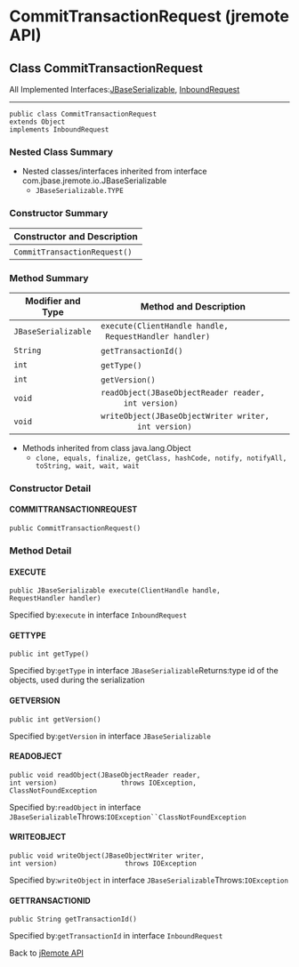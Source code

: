 # CommitTransactionRequest (jremote API)

<PageHeader />

## Class CommitTransactionRequest
All Implemented Interfaces:[JBaseSerializable](./../../io/jbaseserializable-(jremote-api) "interface in com.jbase.jremote.io"), [InboundRequest](./../../jca/inflow/protocol/inboundrequest-(jremote-api) "interface in com.jbase.jremote.jca.inflow.protocol")
* * *

```
public class CommitTransactionRequest
extends Object
implements InboundRequest
```

### Nested Class Summary

- Nested classes/interfaces inherited from interface com.jbase.jremote.io.JBaseSerializable
    - `JBaseSerializable.TYPE`



### Constructor Summary


| Constructor and Description<br> |
| --- |
| `CommitTransactionRequest()` <br> |


### Method Summary


| Modifier and Type<br> | Method and Description<br> |
| --- | --- |
| `JBaseSerializable`<br> | `execute(ClientHandle handle,        RequestHandler handler)` <br> |
| `String`<br> | `getTransactionId()` <br> |
| `int`<br> | `getType()` <br> |
| `int`<br> | `getVersion()` <br> |
| `void`<br> | `readObject(JBaseObjectReader reader,          int version)` <br> |
| `void`<br> | `writeObject(JBaseObjectWriter writer,           int version)` <br> |


- Methods inherited from class java.lang.Object
    - `clone, equals, finalize, getClass, hashCode, notify, notifyAll, toString, wait, wait, wait`


### Constructor Detail

#### COMMITTRANSACTIONREQUEST

```
public CommitTransactionRequest()
```

### 


### Method Detail

#### EXECUTE

```
public JBaseSerializable execute(ClientHandle handle,                                 RequestHandler handler)
```
Specified by:`execute` in interface `InboundRequest`
#### 


#### GETTYPE

```
public int getType()
```
Specified by:`getType` in interface `JBaseSerializable`Returns:type id of the objects, used during the serialization
#### 


#### GETVERSION

```
public int getVersion()
```
Specified by:`getVersion` in interface `JBaseSerializable`
#### 


#### READOBJECT

```
public void readObject(JBaseObjectReader reader,                       int version)                throws IOException,                       ClassNotFoundException
```
Specified by:`readObject` in interface `JBaseSerializable`Throws:`IOException``ClassNotFoundException`
#### 


#### WRITEOBJECT

```
public void writeObject(JBaseObjectWriter writer,                        int version)                 throws IOException
```
Specified by:`writeObject` in interface `JBaseSerializable`Throws:`IOException`
#### 


#### GETTRANSACTIONID

```
public String getTransactionId()
```
Specified by:`getTransactionId` in interface `InboundRequest`




Back to [jRemote API](../../../../jremote-api/README.md)

  
<PageFooter />
